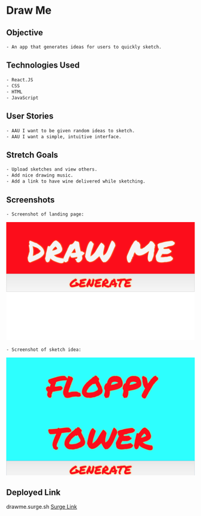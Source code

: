 # Draw Me

## Objective
    - An app that generates ideas for users to quickly sketch.

## Technologies Used
    - React.JS
    - CSS
    - HTML
    - JavaScript

## User Stories
    - AAU I want to be given random ideas to sketch.
    - AAU I want a simple, intuitive interface.

## Stretch Goals
    - Upload sketches and view others.
    - Add nice drawing music.
    - Add a link to have wine delivered while sketching.

## Screenshots
    - Screenshot of landing page:
![Screenshot of landing page](draw_me.png)

    - Screenshot of sketch idea:
![Screenshot of sketch idea](floppy_tower.png)

## Deployed Link
drawme.surge.sh [Surge Link](drawme.surge.sh)